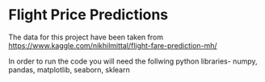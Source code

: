 # Flight Price Predictions
The data for this project have been taken from  https://www.kaggle.com/nikhilmittal/flight-fare-prediction-mh/


In order to run the code you will need the follwing python libraries- numpy, pandas, matplotlib, seaborn, sklearn